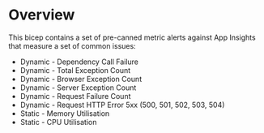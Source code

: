 # Overview
This bicep contains a set of pre-canned metric alerts against App Insights that measure a set of common issues:

- Dynamic - Dependency Call Failure
- Dynamic - Total Exception Count
- Dynamic - Browser Exception Count
- Dynamic - Server Exception Count
- Dynamic - Request Failure Count
- Dynamic - Request HTTP Error 5xx (500, 501, 502, 503, 504)
- Static - Memory Utilisation
- Static - CPU Utilisation
